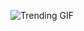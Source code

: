 ![Trending GIF](https://media1.giphy.com/media/v1.Y2lkPThiYjIxNzcyZjZ4aXpoNWpkN2RpNTZxMWI0enlrOWxqMDF4cHVuY2dtajd2NmJlMyZlcD12MV9naWZzX3NlYXJjaCZjdD1n/xUPGcEliCc7bETyfO8/giphy.gif)
